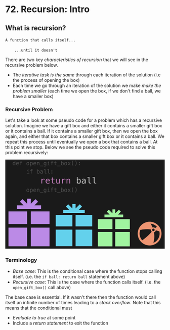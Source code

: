 # 72. Recursion: Intro

## What is recursion?

    A function that calls itself...

        ...until it doesn't

There are two key *characteristics of recursion* that we will see in the recursive problem below. 

- The *iterative task is the same* through each iteration of the solution (i.e the process of opening the box)
- Each time we go through an iteration of the solution we make *make the problem smaller* (each time we open the box, if we don't find a ball, we have a smaller box)

### Recursive Problem

Let's take a look at some pseudo code for a problem which has a recursive solution. Imagine we have a gift box and either it contains a smaller gift box or it contains a ball. If it contains a smaller gift box, then we open the box again, and either that box contains a smaller gift box or it contains a ball. We repeat this process until eventually we open a box that contains a ball. At this point we stop. Below we see the pseudo code required to solve this problem recursively:

![Recursion Open Gift Box](./images/recursion-open-gift-box.jpg?raw=true "Recursion Open Gift Box")

### Terminology

- *Base case*: This is the conditional case where the function stops calling itself. (i.e. the `if ball: return ball` statement above)
- *Recursive case*: This is the case where the function calls itself. (i.e. the `open_gift_box()` call above)

The base case is essential. If it wasn't there then the function would call itself an infinite number of times leading to a *stack overflow*. Note that this means that the conditional must

- *Evaluate to true* at some point
- Include a *return statement* to exit the function

